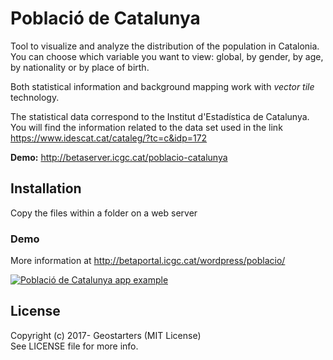 # Població de Catalunya

Tool to visualize and analyze the distribution of the population in Catalonia. You can choose which variable you want to view: global, by gender, by age, by nationality or by place of birth.

Both statistical information and background mapping work with *vector tile* technology.

The statistical data correspond to the Institut d'Estadística de Catalunya. You will find the information related to the data set used in the link https://www.idescat.cat/cataleg/?tc=c&idp=172

**Demo:** http://betaserver.icgc.cat/poblacio-catalunya

## Installation
Copy the files within a folder on a web server

### Demo

More information at http://betaportal.icgc.cat/wordpress/poblacio/

[![Població de Catalunya app example](http://betaportal.icgc.cat/wordpress/wp-content/uploads/2017/06/Poblacio_Barcelona-1024x676.png)](http://betaserver.icgc.cat/poblacio-catalunya)

## License

Copyright (c) 2017- Geostarters (MIT License)  
See LICENSE file for more info.
